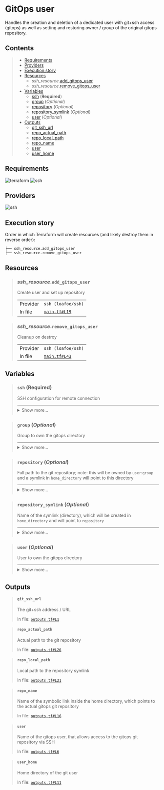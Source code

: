 # GitOps user

Handles the creation and deletion of a dedicated user with git+ssh access (gitops)
as well as setting and restoring owner / group of the original gitops repository.

## Contents

<blockquote><!-- contents:start -->

- [Requirements](#requirements)
- [Providers](#providers)
- [Execution story](#execution-story)
- [Resources](#resources)
  - _ssh_resource_.[add_gitops_user](#ssh_resourceadd_gitops_user)
  - _ssh_resource_.[remove_gitops_user](#ssh_resourceremove_gitops_user)
- [Variables](#variables)
  - [ssh](#ssh-required) (**Required**)
  - [group](#group-optional) (*Optional*)
  - [repository](#repository-optional) (*Optional*)
  - [repository_symlink](#repository_symlink-optional) (*Optional*)
  - [user](#user-optional) (*Optional*)
- [Outputs](#outputs)
  - [git_ssh_url](#git_ssh_url)
  - [repo_actual_path](#repo_actual_path)
  - [repo_local_path](#repo_local_path)
  - [repo_name](#repo_name)
  - [user](#user)
  - [user_home](#user_home)
</blockquote><!-- contents:end -->

## Requirements
  
![terraform](https://img.shields.io/badge/terraform->=1.8.0-d3287d?logo=terraform)
![ssh](https://img.shields.io/badge/ssh-~>2.7-4fa4f9?logo=ssh)

## Providers
  
![ssh](https://img.shields.io/badge/ssh-2.7.0-4fa4f9)

## Execution story

Order in which Terraform will create resources (and likely destroy them in reverse order):
```
├── ssh_resource.add_gitops_user
├── ssh_resource.remove_gitops_user
```

## Resources
  
<blockquote><!-- resource:"ssh_resource.add_gitops_user":start -->

### _ssh_resource_.`add_gitops_user`

Create user and set up repository
  <table>
    <tr>
      <td>Provider</td>
      <td><code>ssh (loafoe/ssh)</code></td>
    </tr>
    <tr>
      <td>In file</td>
      <td><a href="./main.tf#L19"><code>main.tf#L19</code></a></td>
    </tr>
  </table>
</blockquote><!-- resource:"ssh_resource.add_gitops_user":end -->
<blockquote><!-- resource:"ssh_resource.remove_gitops_user":start -->

### _ssh_resource_.`remove_gitops_user`

Cleanup on destroy
  <table>
    <tr>
      <td>Provider</td>
      <td><code>ssh (loafoe/ssh)</code></td>
    </tr>
    <tr>
      <td>In file</td>
      <td><a href="./main.tf#L43"><code>main.tf#L43</code></a></td>
    </tr>
  </table>
</blockquote><!-- resource:"ssh_resource.remove_gitops_user":end -->

## Variables
  
<blockquote><!-- variable:"ssh":start -->

### `ssh` (**Required**)

SSH configuration for remote connection

<details style="border-top-color: inherit; border-top-width: 0.1em; border-top-style: solid; padding-top: 0.5em; padding-bottom: 0.5em;">
  <summary>Show more...</summary>

  **Type**:
  ```hcl
  object({
    host    = string
    user    = string
    id_file = optional(string, "~/.ssh/id_rsa")
  })
  ```
  In file: <a href="./variables.tf#L1"><code>variables.tf#L1</code></a>

</details>
</blockquote><!-- variable:"ssh":end -->
<blockquote><!-- variable:"group":start -->

### `group` (*Optional*)

Group to own the gitops directory

<details style="border-top-color: inherit; border-top-width: 0.1em; border-top-style: solid; padding-top: 0.5em; padding-bottom: 0.5em;">
  <summary>Show more...</summary>

  **Type**:
  ```hcl
  string
  ```
  **Default**:
  ```json
  "gitops"
  ```
  In file: <a href="./variables.tf#L21"><code>variables.tf#L21</code></a>

</details>
</blockquote><!-- variable:"group":end -->
<blockquote><!-- variable:"repository":start -->

### `repository` (*Optional*)

Full path to the git repository; note: this will be owned by `user`:`group` and a symlink in `home_directory` will point to this directory

<details style="border-top-color: inherit; border-top-width: 0.1em; border-top-style: solid; padding-top: 0.5em; padding-bottom: 0.5em;">
  <summary>Show more...</summary>

  **Type**:
  ```hcl
  string
  ```
  **Default**:
  ```json
  "/mnt/storage/gitops"
  ```
  In file: <a href="./variables.tf#L28"><code>variables.tf#L28</code></a>

</details>
</blockquote><!-- variable:"repository":end -->
<blockquote><!-- variable:"repository_symlink":start -->

### `repository_symlink` (*Optional*)

Name of the symlink (directory), which will be created in `home_directory` and will point to `repository`

<details style="border-top-color: inherit; border-top-width: 0.1em; border-top-style: solid; padding-top: 0.5em; padding-bottom: 0.5em;">
  <summary>Show more...</summary>

  **Type**:
  ```hcl
  string
  ```
  **Default**:
  ```json
  "gitops"
  ```
  In file: <a href="./variables.tf#L35"><code>variables.tf#L35</code></a>

</details>
</blockquote><!-- variable:"repository_symlink":end -->
<blockquote><!-- variable:"user":start -->

### `user` (*Optional*)

User to own the gitops directory

<details style="border-top-color: inherit; border-top-width: 0.1em; border-top-style: solid; padding-top: 0.5em; padding-bottom: 0.5em;">
  <summary>Show more...</summary>

  **Type**:
  ```hcl
  string
  ```
  **Default**:
  ```json
  "gitops"
  ```
  In file: <a href="./variables.tf#L14"><code>variables.tf#L14</code></a>

</details>
</blockquote><!-- variable:"user":end -->

## Outputs
  
<blockquote><!-- output:"git_ssh_url":start -->

#### `git_ssh_url`

The git+ssh address / URL

In file: <a href="./outputs.tf#L1"><code>outputs.tf#L1</code></a>
</blockquote><!-- output:"git_ssh_url":end -->
<blockquote><!-- output:"repo_actual_path":start -->

#### `repo_actual_path`

Actual path to the git repository

In file: <a href="./outputs.tf#L26"><code>outputs.tf#L26</code></a>
</blockquote><!-- output:"repo_actual_path":end -->
<blockquote><!-- output:"repo_local_path":start -->

#### `repo_local_path`

Local path to the repository symlink

In file: <a href="./outputs.tf#L21"><code>outputs.tf#L21</code></a>
</blockquote><!-- output:"repo_local_path":end -->
<blockquote><!-- output:"repo_name":start -->

#### `repo_name`

Name of the symbolic link inside the home directory, which points to the actual gitops git repository

In file: <a href="./outputs.tf#L16"><code>outputs.tf#L16</code></a>
</blockquote><!-- output:"repo_name":end -->
<blockquote><!-- output:"user":start -->

#### `user`

Name of the gitops user, that allows access to the gitops git repository via SSH

In file: <a href="./outputs.tf#L6"><code>outputs.tf#L6</code></a>
</blockquote><!-- output:"user":end -->
<blockquote><!-- output:"user_home":start -->

#### `user_home`

Home directory of the git user

In file: <a href="./outputs.tf#L11"><code>outputs.tf#L11</code></a>
</blockquote><!-- output:"user_home":end -->